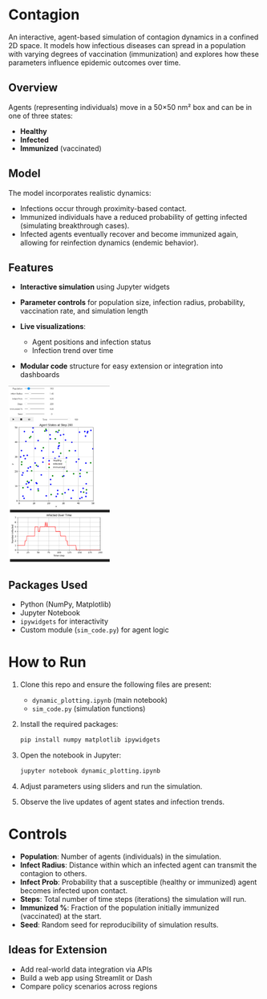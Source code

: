 # Contagion
An interactive, agent-based simulation of contagion dynamics in a confined 2D space. It models how infectious diseases can spread in a population with varying degrees of vaccination (immunization) and explores how these parameters influence epidemic outcomes over time.

## Overview

Agents (representing individuals) move in a 50×50 nm² box and can be in one of three states:

* **Healthy**
* **Infected**
* **Immunized** (vaccinated)

## Model

The model incorporates realistic dynamics:

* Infections occur through proximity-based contact.
* Immunized individuals have a reduced probability of getting infected (simulating breakthrough cases).
* Infected agents eventually recover and become immunized again, allowing for reinfection dynamics (endemic behavior).

## Features

* **Interactive simulation** using Jupyter widgets
* **Parameter controls** for population size, infection radius, probability, vaccination rate, and simulation length
* **Live visualizations**:

  * Agent positions and infection status
  * Infection trend over time
* **Modular code** structure for easy extension or integration into dashboards

<img src="contagion_demo.png" alt="Contagion Simulation Demo" style="width:40%;">

## Packages Used

* Python (NumPy, Matplotlib)
* Jupyter Notebook
* `ipywidgets` for interactivity
* Custom module (`sim_code.py`) for agent logic

# How to Run

1. Clone this repo and ensure the following files are present:

   * `dynamic_plotting.ipynb` (main notebook)
   * `sim_code.py` (simulation functions)

2. Install the required packages:

   ```bash
   pip install numpy matplotlib ipywidgets
   ```

3. Open the notebook in Jupyter:

   ```bash
   jupyter notebook dynamic_plotting.ipynb
   ```

4. Adjust parameters using sliders and run the simulation.

5. Observe the live updates of agent states and infection trends.

# Controls

- **Population**: Number of agents (individuals) in the simulation.
- **Infect Radius**: Distance within which an infected agent can transmit the contagion to others.
- **Infect Prob**: Probability that a susceptible (healthy or immunized) agent becomes infected upon contact.
- **Steps**: Total number of time steps (iterations) the simulation will run.
- **Immunized %**: Fraction of the population initially immunized (vaccinated) at the start.
- **Seed**: Random seed for reproducibility of simulation results.


## Ideas for Extension

* Add real-world data integration via APIs
* Build a web app using Streamlit or Dash
* Compare policy scenarios across regions
